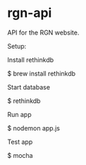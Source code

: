 # rgn-api
API for the RGN website.

Setup:

Install rethinkdb

$ brew install rethinkdb

Start database

$ rethinkdb

Run app

$ nodemon app.js

Test app

$ mocha
